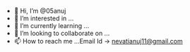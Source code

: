 - 👋 Hi, I’m @05anuj
- 👀 I’m interested in ...
- 🌱 I’m currently learning ...
- 💞️ I’m looking to collaborate on ...
- 📫 How to reach me ...Email Id -> nevatianuj11@gmail.com

